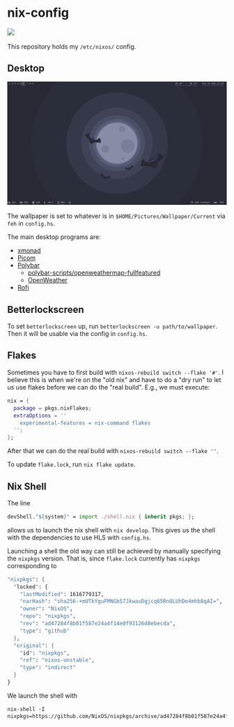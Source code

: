 # nix-config

<p>
    <a href="https://github.com/tbidne/nix-config/workflows/build/badge.svg?branch=main" alt="build">
        <img src="https://img.shields.io/github/workflow/status/tbidne/nix-config/build/main?logo=NixOS&style=plastic&logoColor=7ebae4" height="20"/>
    </a>
</p>

This repository holds my `/etc/nixos/` config.

## Desktop

![Desktop](./Desktop_23-02-2021.png)

The wallpaper is set to whatever is in `$HOME/Pictures/Wallpaper/Current` via `feh` in `config.hs`.

The main desktop programs are:

- [xmonad](https://xmonad.org/)
- [Picom](https://github.com/yshui/picom)
- [Polybar](https://github.com/polybar/polybar)
  - [polybar-scripts/openweathermap-fullfeatured](https://github.com/polybar/polybar-scripts/tree/master/polybar-scripts/openweathermap-fullfeatured)
  - [OpenWeather](https://openweathermap.org/)
- [Rofi](https://github.com/davatorium/rofi)

## Betterlockscreen

To set `betterlockscreen` up, run `betterlockscreen -u path/to/wallpaper`. Then it will be usable via the config in `config.hs`.

## Flakes

Sometimes you have to first build with `nixos-rebuild switch --flake '#'`. I believe this is when we're on the "old nix" and have to do a "dry run" to let us use flakes before we can do the "real build". E.g., we must execute:

```nix
nix = {
  package = pkgs.nixFlakes;
  extraOptions = ''
    experimental-features = nix-command flakes
  '';
};
```

After that we can do the real build with `nixos-rebuild switch --flake ''`.

To update `flake.lock`, run `nix flake update`.

## Nix Shell
The line

```nix
devShell."${system}" = import ./shell.nix { inherit pkgs; };
```

allows us to launch the nix shell with `nix develop`. This gives us the shell with the dependencies to use HLS with `config.hs`.

Launching a shell the old way can still be achieved by manually specifying the `nixpkgs` version. That is, since `flake.lock` currently has `nixpkgs` corresponding to

```nix
"nixpkgs": {
  "locked": {
    "lastModified": 1616779317,
    "narHash": "sha256-+mUTkYguFMNGb57JkwauDgjcq65RnOLUhDo4mhb8qAI=",
    "owner": "NixOS",
    "repo": "nixpkgs",
    "rev": "ad47284f8b01f587e24a4f14e0f93126d8ebecda",
    "type": "github"
  },
  "original": {
    "id": "nixpkgs",
    "ref": "nixos-unstable",
    "type": "indirect"
  }
}
```
We launch the shell with

```shell
nix-shell -I nixpkgs=https://github.com/NixOS/nixpkgs/archive/ad47284f8b01f587e24a4f14e0f93126d8ebecda.tar.gz
```